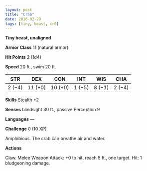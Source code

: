 ```yaml
---
layout: post
title: "Crab"
date: 2016-02-29
tags: [tiny, beast, cr0]
---
```


**Tiny beast, unaligned**

**Armor Class** 11 (natural armor)

**Hit Points** 2 (1d4)

**Speed** 20 ft., swim 20 ft.

|   STR   |   DEX   |   CON   |   INT   |   WIS   |   CHA   |
|:-----:|:-----:|:-----:|:-----:|:-----:|:-----:|
| 2 (−4) | 11 (+0) | 10 (+0) | 1 (−5) | 8 (−1) | 2 (−4) |

**Skills** Stealth +2 

**Senses** blindsight 30 ft., passive Perception 9 

**Languages** — 

**Challenge** 0 (10 XP)

 Amphibious. The crab can breathe air and water. 

**Actions** 

Claw. Melee Weapon Attack: +0 to hit, reach 5 ft., one target. Hit: 1 bludgeoning damage.